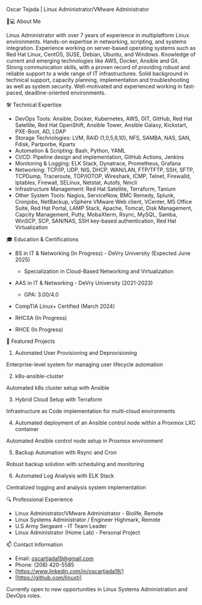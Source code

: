 Oscar Tejada | Linux Administrator/VMware Administrator

👨💻 About Me

Linux Administrator with over 7 years of experience in multiplatform Linux environments. Hands-on expertise in networking, scripting, and systems integration. Experience working on server-based operating systems such as Red Hat Linux, CentOS, SUSE, Debian, Ubuntu, and Windows. Knowledge of current and emerging technologies like AWS, Docker, Ansible and Git. Strong communication skills, with a proven record of providing robust and reliable support to a wide range of IT infrastructures. Solid background in technical support, capacity planning, implementation and troubleshooting as well as system security. Well-motivated and experienced working in fast-paced, deadline-oriented environments.

🛠️ Technical Expertise

- DevOps Tools: Ansible, Docker, Kubernetes, AWS, GIT, GitHub, Red Hat Satellite, Red Hat OpenShift, Ansible Tower, Ansible Galaxy, Kickstart, PXE-Boot, AD, LDAP 
- Storage Technologies: LVM, RAID (1,0,5,6,10), NFS, SAMBA, NAS, SAN, Fdisk, Partporbe, Kpartx
- Automation & Scripting: Bash, Python, YAML
- CI/CD: Pipeline design and implementation, GitHub Actions, Jenkins
- Monitoring & Logging: ELK Stack, Dynatrace, Prometheus, Grafana
- Networking: TCP/IP, UDP, NIS, DHCP, WAN/LAN, FTP/TFTP, SSH, SFTP, TCPDump, Traceroute, TOP/IOTOP, Wireshark, ICMP, Telnet, Firewalld, Iptables, Firewall, SELinux, Netstat, Autofs, Nmcli
- Infrastructure Management: Red Hat Satellite, Terraform, Tanium
- Other System Tools: Nagios, ServiceNow, BMC Remedy, Splunk, Cronjobs, NetBackup, vSphere VMware Web client, VCenter, MS Office Suite, Red Hat Portal, LAMP Stack, Apache, Tomcat, Disk Management, Capcity Management, Putty, MobaXterm, Rsync, MySQL, Samba, WinSCP, SCP, SAN/NAS, SSH key-based authentication, Red Hat Virtualization

🎓 Education & Certifications

- BS in IT & Networking (In Progress) - DeVry University (Expected June 2025)

  - Specialization in Cloud-Based Networking and Virtualization


- AAS in IT & Networking - DeVry University (2021-2023)

  - GPA: 3.00/4.0


- CompTIA Linux+ Certified (March 2024)
- RHCSA (In Progress)
- RHCE (In Progress)

🚀 Featured Projects

1. Automated User Provisioning and Deprovisioning

Enterprise-level system for managing user lifecycle automation

2. k8s-ansible-cluster

Automated k8s cluster setup with Ansible

3. Hybrid Cloud Setup with Terraform

Infrastructure as Code implementation for multi-cloud environments

4. Automated deployment of an Ansible control node within a Proxmox LXC container

Automated Ansible control node setup in Proxmox environment

5. Backup Automation with Rsync and Cron

Robust backup solution with scheduling and monitoring

6. Automated Log Analysis with ELK Stack

Centralized logging and analysis system implementation

🔍 Professional Experience

- Linux Administrator/VMware Administrator - Biolife, Remote
- Linux Systems Administrator / Engineer Highmark, Remote
- U.S Army Sergeant - IT Team Leader
- Linux Administrator (Home Lab) - Personal Project

📫 Contact Information

- Email: oscartjada19@gmail.com
- Phone: (208) 420-5585
- [https://www.linkedin.com/in/oscartjada19/]
- [https://github.com/linuxtj]


Currently open to new opportunities in Linux Systems Administration and DevOps roles.
